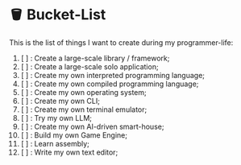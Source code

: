 # 🪣 Bucket-List
This is the list of things I want to create during my programmer-life:
1. [ ] : Create a large-scale library / framework;
2. [ ] : Create a large-scale solo application;
3. [ ] : Create my own interpreted programming language;
4. [ ] : Create my own compiled programming language;
5. [ ] : Create my own operating system;
6. [ ] : Create my own CLI;
7. [ ] : Create my own terminal emulator;
8. [ ] : Try my own LLM;
9. [ ] : Create my own AI-driven smart-house;
10. [ ] : Build my own Game Engine;
11. [ ] : Learn assembly;
12. [ ] : Write my own text editor;
